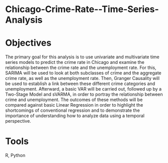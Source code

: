 # Chicago-Crime-Rate--Time-Series-Analysis
# Objectives
The primary goal for this analysis is to use univariate and multivariate time series models to predict the crime rate in Chicago and examine the relationship between the crime rate and the unemployment rate. For this, SARIMA will be used to look at both subclasses of crime and the aggregate crime rate, as well as the unemployment rate. Then, Granger Causality will be used to establish a link between these different crime categories and unemployment. Afterward, a basic VAR will be carried out, followed up by a Two-Stage Model and sVARMA, in order to portray the relationship between crime and unemployment. The outcomes of these methods will be compared against basic Linear Regression in order to highlight the shortcomings of conventional regression and to demonstrate the importance of understanding how to analyze data using a temporal perspective.

# Tools
R, Python

